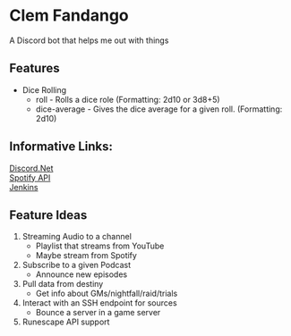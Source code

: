 # Clem Fandango
A Discord bot that helps me out with things

## Features

- Dice Rolling
    - roll - Rolls a dice role (Formatting: 2d10 or 3d8+5)
    - dice-average - Gives the dice average for a given roll. (Formatting: 2d10)

## Informative Links:

[Discord.Net](https://discordnet.dev/guides/getting_started/first-bot.html)  
[Spotify API](https://developer.spotify.com/documentation/web-api/tutorials/getting-started)  
[Jenkins](https://www.jenkins.io/)

## Feature Ideas

1. Streaming Audio to a channel
    - Playlist that streams from YouTube
    - Maybe stream from Spotify
2. Subscribe to a given Podcast
    - Announce new episodes
3. Pull data from destiny
    - Get info about GMs/nightfall/raid/trials
4. Interact with an SSH endpoint for sources
    - Bounce a server in a game server
5. Runescape API support

